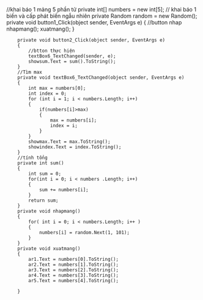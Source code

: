 



//khai báo 1 mảng 5 phần tử
        private int[] numbers = new int[5];
        // khai báo 1 biến và cấp phát biến ngẫu nhiên
        private Random random = new Random();
        private void button1_Click(object sender, EventArgs e)
        {
            //button nhap
            nhapmang();
            xuatmang();
        }

        private void button2_Click(object sender, EventArgs e)
        {
            //btton thực hiện
            textBox6_TextChanged(sender, e);
            showsum.Text = sum().ToString();
        }
        //Tìm max
        private void textBox6_TextChanged(object sender, EventArgs e)
        {
            int max = numbers[0];
            int index = 0; 
            for (int i = 1; i < numbers.Length; i++)
            {
                if(numbers[i]>max)
                {
                    max = numbers[i];
                    index = i;
                }    
            }  
            showmax.Text = max.ToString();
            showindex.Text = index.ToString();
        }
        //tính tổng
        private int sum()
        {
            int sum = 0;
            for(int i = 0; i < numbers .Length; i++)
            {
                sum += numbers[i];
            }    
            return sum;
        }
        private void nhapmang()
        {
            for( int i = 0; i < numbers.Length; i++ )
            {
                numbers[i] = random.Next(1, 101);
            }    
        }    
        private void xuatmang()
        {
            ar1.Text = numbers[0].ToString();
            ar2.Text = numbers[1].ToString();
            ar3.Text = numbers[2].ToString();
            ar4.Text = numbers[3].ToString();
            ar5.Text = numbers[4].ToString();

        }
